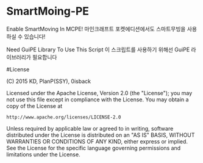 # SmartMoing-PE

Enable SmartMoving In MCPE!
마인크래프트 포켓에디션에서도 스마트무빙을 사용하실 수 있습니다!

Need GuiPE Library To Use This Script
이 스크립트를 사용하기 위해선 GuiPE 라이브러리가 필요합니다


#License

(C) 2015 KD, PlanP(SSY), 0isback

Licensed under the Apache License, Version 2.0 (the "License");
you may not use this file except in compliance with the License.
You may obtain a copy of the License at

    http://www.apache.org/licenses/LICENSE-2.0

Unless required by applicable law or agreed to in writing, software
distributed under the License is distributed on an "AS IS" BASIS,
WITHOUT WARRANTIES OR CONDITIONS OF ANY KIND, either express or implied.
See the License for the specific language governing permissions and
limitations under the License.
